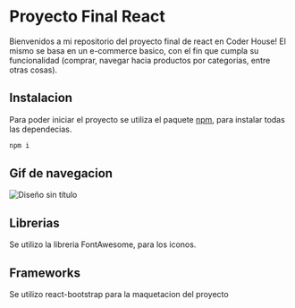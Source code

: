 # Proyecto Final React

Bienvenidos a mi repositorio del proyecto final de react en Coder House!
El mismo se basa en un e-commerce basico, con el fin que cumpla su funcionalidad (comprar, navegar hacia productos por categorias, entre otras cosas).

## Instalacion
Para poder iniciar el proyecto se utiliza el paquete [npm](https://www.npmjs.com/), para instalar todas las dependecias.

```bash
npm i 
```

## Gif de navegacion
![Diseño sin título](https://user-images.githubusercontent.com/95722720/176322984-e7c112ae-6824-47e0-ac8d-360982baaab5.gif)

## Librerias
Se utilizo la libreria FontAwesome, para los iconos.

## Frameworks
Se utilizo react-bootstrap para la maquetacion del proyecto
